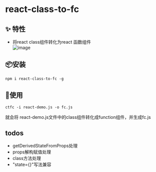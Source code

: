 # react-class-to-fc

## ✨ 特性

- 将react class组件转化为react 函数组件   
![image](https://user-images.githubusercontent.com/52593709/125226382-92121e00-e303-11eb-909a-6880eee8b548.png)

## 📦安装
```
npm i react-class-to-fc -g
```

## 🔨使用
```
ctfc -i react-demo.js -o fc.js
```
就会将 react-demo.js文件中的class组件转化成function组件，并生成fc.js

## todos
- getDerivedStateFromProps处理
- props解构赋值处理
- class方法处理
- "state={}"写法兼容
